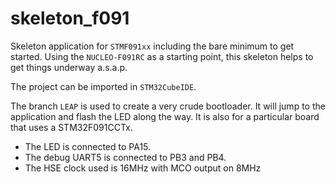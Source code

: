 # skeleton_f091

Skeleton application for `STMF091xx` including the bare minimum to get started. Using the `NUCLEO-F091RC` as a starting point, this skeleton helps to get things underway a.s.a.p.

The project can be imported in `STM32CubeIDE`.

The branch `LEAP` is used to create a very crude bootloader. It will jump to the application and flash the LED along the way. It is also for a particular board that uses a STM32F091CCTx.

- The LED is connected to PA15.
- The debug UART5 is connected to PB3 and PB4.
- The HSE clock used is 16MHz with MCO output on 8MHz

